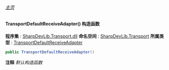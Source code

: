 ###### [主页](./Index.md "主页")
#### TransportDefaultReceiveAdapter() 构造函数
**程序集** : [SharpDevLib.Transport.dll](./SharpDevLib.Transport.assembly.md "SharpDevLib.Transport.dll")
**命名空间** : [SharpDevLib.Transport](./SharpDevLib.Transport.namespace.md "SharpDevLib.Transport")
**所属类型** : [TransportDefaultReceiveAdapter](./SharpDevLib.Transport.TransportDefaultReceiveAdapter.md "TransportDefaultReceiveAdapter")
``` csharp
public TransportDefaultReceiveAdapter()
```
**注释**
*默认构造函数*

